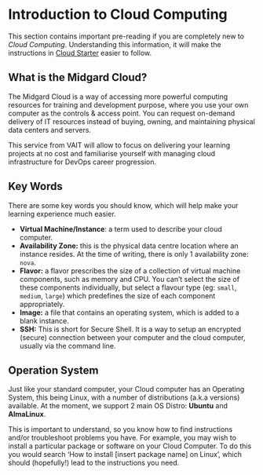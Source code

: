 # Introduction to Cloud Computing

This section contains important pre-reading if you are completely new to _Cloud Computing_. Understanding this information, it will make the instructions in [Cloud Starter](cloud-starter/intro.md) easier to follow.

## What is the Midgard Cloud?

The Midgard Cloud is a way of accessing more powerful computing resources for training and development purpose, where you use your own computer as the controls & access point. You can request on-demand delivery of IT resources instead of buying, owning, and maintaining physical data centers and servers. 

This service from VAIT will allow to focus on delivering your learning projects at no cost and familiarise yourself with managing cloud infrastructure for DevOps career progression.

## Key Words

There are some key words you should know, which will help make your learning experience much easier.

* **Virtual Machine/Instance**: a term used to describe your cloud computer.
* **Availability Zone:** this is the physical data centre location where an instance resides. At the time of writing, there is only 1 availability zone: `nova`.
* **Flavor:** a flavor prescribes the size of a collection of virtual machine components, such as memory and CPU. You can’t select the size of these components individually, but select a flavour type (eg: `small`, `medium`, `large`) which predefines the size of each component appropriately.
* **Image:** a file that contains an operating system, which is added to a blank instance.
* **SSH:** This is short for Secure Shell. It is a way to setup an encrypted (secure) connection between your computer and the cloud computer, usually via the command line.

## Operation System

Just like your standard computer, your Cloud computer has an Operating System, this being Linux, with a number of distributions (a.k.a versions) available. At the moment, we support 2 main OS Distro: **Ubuntu** and **AlmaLinux**.

This is important to understand, so you know how to find instructions and/or troubleshoot problems you have. For example, you may wish to install a particular package or software on your Cloud Computer. To do this you would search ‘How to install [insert package name] on Linux’, which should (hopefully!) lead to the instructions you need.

